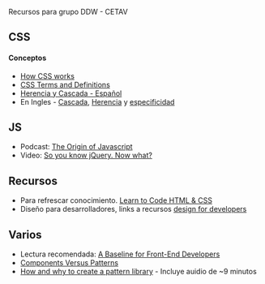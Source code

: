 Recursos para grupo DDW - CETAV

CSS
------

#### Conceptos
* [How CSS works](https://developer.mozilla.org/en-US/docs/Web/Guide/CSS/Getting_started/How_CSS_works)
* [CSS Terms and Definitions](http://www.impressivewebs.com/css-terms-definitions/)
* [Herencia y Cascada - Español](http://mosaic.uoc.edu/ac/le/es/m6/ud2/)
* En Ingles - [Cascada](http://nicolasgallagher.com/css-cascade-specificity-inheritance/), [Herencia](https://developer.mozilla.org/en-US/docs/Web/CSS/inheritance) y [especificidad](https://developer.mozilla.org/en-US/docs/Web/CSS/Specificity)

JS
------
* Podcast: [The Origin of Javascript](http://devchat.tv/js-jabber/124-jsj-the-origin-of-javascript-with-brendan-eich)
* Video: [So you know jQuery. Now what?](https://vimeo.com/68009123)

Recursos
------
* Para refrescar conocimiento. [Learn to Code HTML & CSS](http://learn.shayhowe.com/html-css/)
* Diseño para desarrolladores, links a recursos [design for developers](https://danbarber.me/design-for-developers/)

Varios
------
* Lectura recomendada: [A Baseline for Front-End Developers](http://rmurphey.com/blog/2012/04/12/a-baseline-for-front-end-developers/) 
* [Components Versus Patterns](http://www.uie.com/articles/components_vs_patterns/)
* [How and why to create a pattern library](https://boagworld.com/design/pattern-library/) - Incluye auidio de ~9 minutos